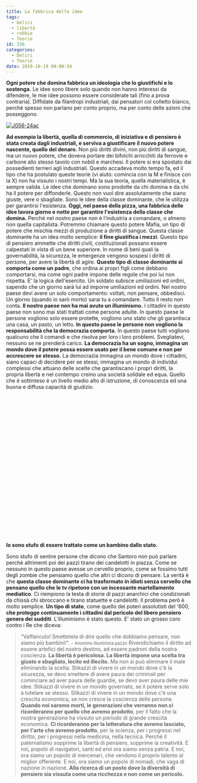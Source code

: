 ```yaml
---
title: La fabbrica delle idee
tags:
  - Deliri
  - libertà
  - rabbia
  - Teorie
id: 336
categories:
  - Deliri
  - Teorie
date: 2010-10-19 00:00:54
---
```


**Ogni potere che domina fabbrica un ideologia che lo giustifichi e lo sostenga.**
Le idee sono libere solo quando non hanno interessi da difendere, le mie idee possono essere considerate tali (fino a prova contraria).
Diffidate da filantropi industriali, dai pensatori col colletto bianco, perchè spesso non parlano per conto proprio, ma per conto delle azioni che posseggono.

[![](http://impazzito.it/sites/impazzito.it/uploads/2010/10/2006_v_for_vendetta_036.jpg "J056-24ac")](http://impazzito.it/sites/impazzito.it/uploads/2010/10/2006_v_for_vendetta_036.jpg)

**Ad esempio la libertà, quella di commercio, di iniziativa e di pensiero è stata creata dagli industriali, e serviva a giustificare il nuovo potere nascente, quello del denaro.** Non più diritti divini, non più diritti di sangue, ma un nuovo potere, che doveva portare dei bifolchi arricchiti da ferrovie e carbone allo stesso tavolo con nobili e marchesi. Il potere si era spostato dai possedienti terrieri agli industriali.
Questo accadeva molto tempo fa, ed il tipo che ha postulato queste teorie (vi aiuto: comincia con la M e finisce con la X) non ha vissuto i nostri tempi.
Ma la sua teoria, quella materialistica, è sempre valida. Le idee che dominano sono prodotte da chi domina e da chi ha il potere per diffonderle. Questo non vuol dire assolutamente che siano giuste, vere o sbagliate. Sono le idee della classe dominante, che le utilizza per garantirsi l'esistenza.
**Oggi, nel paese della pizza, una fabbrica delle idee lavora giorno e notte per garantire l'esistenza della classe che domina.**
Perchè nel nostro paese non è l'industria a comandare, o almeno non quella capitalista.
Potremmo chiamare questo potere Mafia, un tipo di potere che mischia mezzi di produzione a diritti di sangue.
Questa classe dominante ha un idea molto semplice: **il fine giustifica i mezzi**.
Questo tipo di pensiero ammette che diritti civili, costituzionali possano essere calpestati in vista di un bene superiore.
In nome di beni quali la governabilità, la sicurezza, le emergenze vengono sospesi i diritti di persone, per avere la libertà di agire.
**Questo tipo di classe dominante si comporta come un padre**, che ordina ai propri figli come debbano comportarsi, ma come ogni padre impone delle regole che poi lui non rispetta.
E' la logica dell'esercito. Un soldato subisce umiliazioni ed ordini, sapendo che un giorno sarà lui ad imporre umiliazioni ed ordini. Nel nostro paese devi avere un solo comportamento: voltati, non pensare, obbedisci. Un giorno (quando io sarò morto) sarai tu a comandare. Tutto il resto non conta.
**Il nostro paese non ha mai avuto un illuminismo.**
I cittadini in questo paese non sono mai stati trattati come persone adulte. 
In questo paese le persone vogliono solo essere protette, vogliono uno stato che gli garantisca una casa, un pasto, un letto.
**In questo paese le persone non vogliono la responsabilità che la democrazia comporta.**
In questo paese tutti vogliono qualcuno che li comandi e che risolva per loro i loro problemi.
Svegliatevi, nessuno se ne prenderà carico.
**La democrazia ha un sogno, immagina un mondo dove il potere possa essere usato per il bene comune e non per accrescere se stesso.**
La democrazia immagina un mondo dove i cittadini, siano capaci di decidere per se stessi, immagina un mondo di individui complessi che attuano delle scelte che garantiscano i propri diritti, la propria libertà e nel contempo creino una società solidale ed equa.
Quello che è sottinteso è un livello medio alto di istruzione, di conoscenza ed una buona e diffusa capacità di giudizio.

<object width="480" height="385"><param name="movie" value="http://www.youtube.com/v/kj-EWuy2Wj0?fs=1&amp;hl=it_IT"></param><param name="allowFullScreen" value="true"></param><param name="allowscriptaccess" value="always"></param><embed src="http://www.youtube.com/v/kj-EWuy2Wj0?fs=1&amp;hl=it_IT" type="application/x-shockwave-flash" allowscriptaccess="always" allowfullscreen="true" width="480" height="385"></embed></object>

**Io sono stufo di essere trattato come un bambino dallo stato.**

Sono stufo di sentire persone che dicono che Santoro non può parlare perchè altrimenti poi dei pazzi tirano dei candelotti in piazza.
Come se nessuno in questo paese avesse un cervello proprio, come se fossimo tutti degli zombie che pensiamo quello che altri ci dicono di pensare.
La verità è che **questa classe dominante ci ha trasformato in idioti senza cervello che pensano quello che le tv ripetono con un incessante martellamento mediatico**. Ci riempiono la testa di storie di pazzi anarchici che condizionati da chissà chi sbroccano e tirano statuette e candelotti.
Il problema però è molto semplice. **Un tipo di stato**, come quello dei poteri assolutisti del '600, **che protegge continuamente i cittadini dal pericolo del libero pensiero genera dei sudditi**.
L'illuminismo è stato questo. E' stato un grosso coro contro i Re che diceva: 
> "Vaffanculo! Smettetela di dire quello che dobbiamo pensare, non siamo più bambini!".
> <small>- Anonimo illuminista pazzo</small>
Rivendichiamo il diritto ad essere artefici del nostro destino, ad essere padroni della nostra coscienza.
**La libertà è pericolosa. La libertà impone una scelta tra giusto e sbagliato, lecito ed illecito.**
Ma non si può eliminare il male eliminando la scelta.
Stikazzi di vivere in un mondo dove c'è la sicurezza, se devo smettere di avere paura dei criminali per cominciare ad aver paura delle guardie, se devo aver paura delle mie idee.
Stikazzi di vivere in un mondo governato, se il potere serve solo a tutelare se stesso.
Stikazzi di vivere in un mondo dove c'è una crescita economica, se non cresce la coscienza delle persone.
**Quando noi saremo morti, le generazioni che verranno non ci ricorderanno per quello che avremo prodotto**, per il fatto che la nostra generazione ha vissuto un periodo di grande crescita economica.
**Ci ricorderanno per la letteratura che avremo lasciato, per l'arte che avremo prodotto**, per la scienza, per i progressi nel diritto, per i progressi nella medicina, nella tecnica.
Perchè il paternalismo sopprime la libertà di pensiero, sopprime la creatività.
E noi, popolo di navigatori, santi ed eroi ora siamo senza patria.
E noi, ora siamo un popolo di mercenari, che vendono il proprio talento al miglior offerente.
E noi, ora siamo un popolo di nomadi, che vaga di nazione in nazione.
**Alla ricerca di un posto dove la diversità di pensiero sia vissuta come una ricchezza e non come un pericolo.**